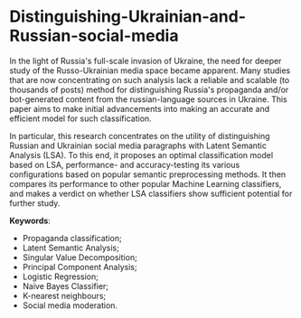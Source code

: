 # Distinguishing-Ukrainian-and-Russian-social-media

In the light of Russia's full-scale invasion of Ukraine, the need for deeper study of the Russo-Ukrainian media space became apparent. Many studies that are now concentrating on such analysis lack a reliable and scalable (to thousands of posts) method for distinguishing Russia's propaganda and/or bot-generated content from the russian-language sources in Ukraine. This paper aims to make initial advancements into making an accurate and efficient model for such classification.

In particular, this research concentrates on the utility of distinguishing Russian and Ukrainian social media paragraphs with Latent Semantic Analysis (LSA). To this end, it proposes an optimal classification model based on LSA, performance- and accuracy-testing its various configurations based on popular semantic preprocessing methods. It then compares its performance to other popular Machine Learning classifiers, and makes a verdict on whether LSA classifiers show sufficient potential for further study.

**Keywords**:
* Propaganda classification;
* Latent Semantic Analysis;
* Singular Value Decomposition;
* Principal Component Analysis;
* Logistic Regression;
* Naive Bayes Classifier;
* K-nearest neighbours;
* Social media moderation.